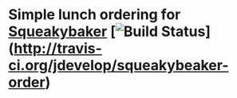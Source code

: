 Simple lunch ordering for [Squeakybaker](http://www.squeakybeaker.com/) [![Build Status](https://api.travis-ci.org/jdevelop/squeakybeaker-order.png)] (http://travis-ci.org/jdevelop/squeakybeaker-order)
=========

